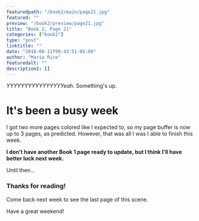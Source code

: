 ```yaml
---
featuredpath: "/book2/main/page21.jpg"
featured: ""
preview: "/book2/preview/page21.jpg"
title: "Book 2, Page 21"
categories: ["book2"]
type: "post"
linktitle: ""
date: "2018-08-11T09:43:51-05:00"
author: "Maria Rice"
featuredalt: ""
description2: []
---
```


_YYYYYYYYYYYYYYYYeah._ Something's up.

# It's been a busy week

I got two more pages colored like I expected to, so my page
buffer is now up to 3 pages, as predicted. However, that
was all I was I able to finish this week.

**I don't have another Book 1 page ready to update, but I
think I'll have better luck next week.**  

Until then...

### Thanks for reading!
Come back next week to see the last
page of this scene.

Have a great weekend!

